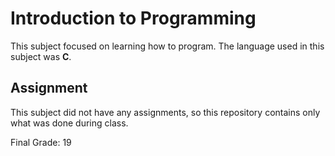 # Introduction to Programming

This subject focused on learning how to program. The language used in this subject was **C**.

## Assignment

This subject did not have any assignments, so this repository contains only what was done during class.

Final Grade: 19
